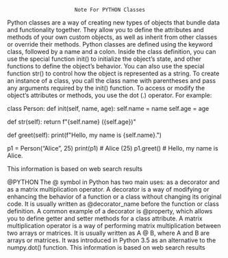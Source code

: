                           Note For PYTHON Classes
Python classes are a way of creating new types of objects that bundle data and functionality together. They allow you to define the attributes and methods of your own custom objects, as well as inherit from other classes or override their methods. Python classes are defined using the keyword class, followed by a name and a colon. Inside the class definition, you can use the special function init() to initialize the object’s state, and other functions to define the object’s behavior. You can also use the special function str() to control how the object is represented as a string. To create an instance of a class, you call the class name with parentheses and pass any arguments required by the init() function. To access or modify the object’s attributes or methods, you use the dot (.) operator. For example:

class Person: def init(self, name, age): self.name = name self.age = age

def str(self): return f"{self.name} ({self.age})"

def greet(self): print(f"Hello, my name is {self.name}.")

p1 = Person(“Alice”, 25) print(p1) # Alice (25) p1.greet() # Hello, my name is Alice.

This information is based on web search results

@PYTHON
The @ symbol in Python has two main uses: as a decorator and as a matrix multiplication operator. A decorator is a way of modifying or enhancing the behavior of a function or a class without changing its original code. It is usually written as @decorator_name before the function or class definition. A common example of a decorator is @property, which allows you to define getter and setter methods for a class attribute. A matrix multiplication operator is a way of performing matrix multiplication between two arrays or matrices. It is usually written as A @ B, where A and B are arrays or matrices. It was introduced in Python 3.5 as an alternative to the numpy.dot() function. This information is based on web search results
